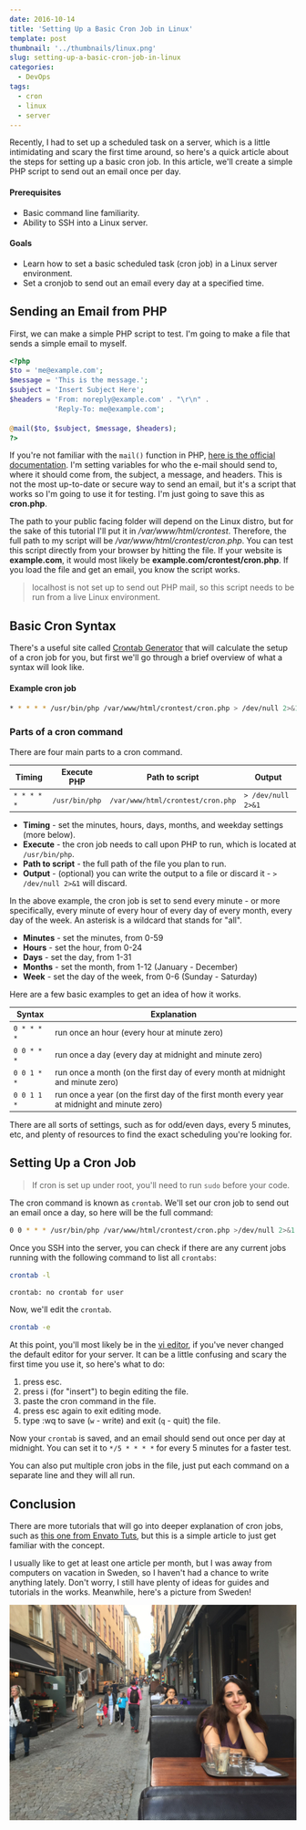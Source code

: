 ```yaml
---
date: 2016-10-14
title: 'Setting Up a Basic Cron Job in Linux'
template: post
thumbnail: '../thumbnails/linux.png'
slug: setting-up-a-basic-cron-job-in-linux
categories:
  - DevOps
tags:
  - cron
  - linux
  - server
---
```


Recently, I had to set up a scheduled task on a server, which is a little intimidating and scary the first time around, so here's a quick article about the steps for setting up a basic cron job. In this article, we'll create a simple PHP script to send out an email once per day.

#### Prerequisites

- Basic command line familiarity.
- Ability to SSH into a Linux server.

#### Goals

- Learn how to set a basic scheduled task (cron job) in a Linux server environment.
- Set a cronjob to send out an email every day at a specified time.

## Sending an Email from PHP

First, we can make a simple PHP script to test. I'm going to make a file that sends a simple email to myself.

```php
<?php
$to = 'me@example.com';
$message = 'This is the message.';
$subject = 'Insert Subject Here';
$headers = 'From: noreply@example.com' . "\r\n" .
           'Reply-To: me@example.com';

@mail($to, $subject, $message, $headers);
?>
```

If you're not familiar with the `mail()` function in PHP, [here is the official documentation](http://php.net/manual/en/function.mail.php). I'm setting variables for who the e-mail should send to, where it should come from, the subject, a message, and headers. This is not the most up-to-date or secure way to send an email, but it's a script that works so I'm going to use it for testing. I'm just going to save this as **cron.php**.

The path to your public facing folder will depend on the Linux distro, but for the sake of this tutorial I'll put it in _/var/www/html/crontest_. Therefore, the full path to my script will be _/var/www/html/crontest/cron.php_. You can test this script directly from your browser by hitting the file. If your website is **example.com**, it would most likely be **example.com/crontest/cron.php**. If you load the file and get an email, you know the script works.

> localhost is not set up to send out PHP mail, so this script needs to be run from a live Linux environment.

## Basic Cron Syntax

There's a useful site called [Crontab Generator](http://crontab-generator.org/) that will calculate the setup of a cron job for you, but first we'll go through a brief overview of what a syntax will look like.

#### Example cron job

```bash
* * * * * /usr/bin/php /var/www/html/crontest/cron.php > /dev/null 2>&1
```

### Parts of a cron command

There are four main parts to a cron command.

|Timing|Execute PHP|Path to script|Output|
|--- |--- |--- |--- |
|`* * * * *`|`/usr/bin/php`|`/var/www/html/crontest/cron.php`|`> /dev/null 2>&1`|


- **Timing** - set the minutes, hours, days, months, and weekday settings (more below).
- **Execute** - the cron job needs to call upon PHP to run, which is located at `/usr/bin/php`.
- **Path to script** - the full path of the file you plan to run.
- **Output** - (optional) you can write the output to a file or discard it - `> /dev/null 2>&1` will discard.

In the above example, the cron job is set to send every minute - or more specifically, every minute of every hour of every day of every month, every day of the week. An asterisk is a wildcard that stands for "all".

- **Minutes** - set the minutes, from 0-59
- **Hours** - set the hour, from 0-24
- **Days** - set the day, from 1-31
- **Months** - set the month, from 1-12 (January - December)
- **Week** - set the day of the week, from 0-6 (Sunday - Saturday)

Here are a few basic examples to get an idea of how it works.

Syntax | Explanation
| ----------- | -------------------------------------------------------------------------------------------- |
| `0 * * * *` | run once an hour (every hour at minute zero)                                                 |
| `0 0 * * *` | run once a day (every day at midnight and minute zero)                                       |
| `0 0 1 * *` | run once a month (on the first day of every month at midnight and minute zero)               |
| `0 0 1 1 *` | run once a year (on the first day of the first month every year at midnight and minute zero) |

There are all sorts of settings, such as for odd/even days, every 5 minutes, etc, and plenty of resources to find the exact scheduling you're looking for.

## Setting Up a Cron Job

> If cron is set up under root, you'll need to run `sudo` before your code.

The cron command is known as `crontab`. We'll set our cron job to send out an email once a day, so here will be the full command:

```bash
0 0 * * * /usr/bin/php /var/www/html/crontest/cron.php >/dev/null 2>&1
```

Once you SSH into the server, you can check if there are any current jobs running with the following command to list all `crontabs`:

```bash
crontab -l
```

```terminal
crontab: no crontab for user
```

Now, we'll edit the `crontab`.

```bash
crontab -e
```

At this point, you'll most likely be in the [vi editor](https://www.ccsf.edu/Pub/Fac/vi.html), if you've never changed the default editor for your server. It can be a little confusing and scary the first time you use it, so here's what to do:

1. press esc.
2. press i (for "insert") to begin editing the file.
3. paste the cron command in the file.
4. press esc again to exit editing mode.
5. type :wq to save (`w` - write) and exit (`q` - quit) the file.

Now your `crontab` is saved, and an email should send out once per day at midnight. You can set it to `*/5 * * * *` for every 5 minutes for a faster test.

You can also put multiple cron jobs in the file, just put each command on a separate line and they will all run.

## Conclusion

There are more tutorials that will go into deeper explanation of cron jobs, such as [this one from Envato Tuts](https://code.tutsplus.com/tutorials/scheduling-tasks-with-cron-jobs--net-8800), but this is a simple article to just get familiar with the concept.

I usually like to get at least one article per month, but I was away from computers on vacation in Sweden, so I haven't had a chance to write anything lately. Don't worry, I still have plenty of ideas for guides and tutorials in the works. Meanwhile, here's a picture from Sweden!

![sweden](../images/sweden.jpg)
